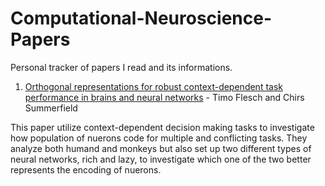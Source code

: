 # Computational-Neuroscience-Papers
Personal tracker of papers I read and its informations.

1. [Orthogonal representations for robust context-dependent task performance in brains and neural networks](https://www.cell.com/neuron/fulltext/S0896-6273(22)00005-8) - Timo Flesch and Chirs Summerfield

This paper utilize context-dependent decision making tasks to investigate how population of nuerons code for multiple and conflicting tasks. They analyze both humand and monkeys but also set up two different types of neural networks, rich and lazy, to investigate which one of the two better represents the encoding of nuerons.
